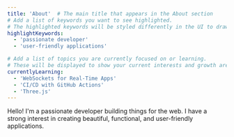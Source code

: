 ```yaml
---
title: 'About'  # The main title that appears in the About section
# Add a list of keywords you want to see highlighted.
# The highlighted keywords will be styled differently in the UI to draw attention.
highlightKeywords:
  - 'passionate developer'
  - 'user-friendly applications'

# Add a list of topics you are currently focused on or learning.
# These will be displayed to show your current interests and growth areas.
currentlyLearning:
  - 'WebSockets for Real-Time Apps'
  - 'CI/CD with GitHub Actions'
  - 'Three.js'
---
```

<!-- Your main about content goes here
Write a brief introduction about yourself, your background, and what you do
You can include your passion, experience, and what drives you as a developer -->
Hello! I'm a passionate developer building things for the web. I have a strong interest in creating beautiful, functional, and user-friendly applications.